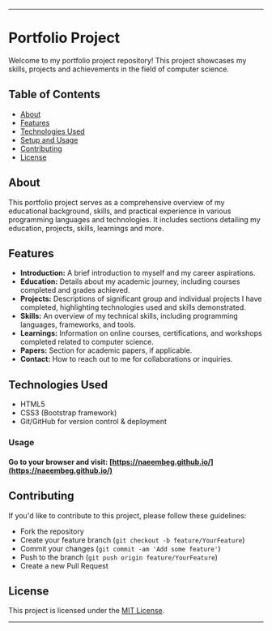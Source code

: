 
---

# Portfolio Project

Welcome to my portfolio project repository! This project showcases my skills, projects and achievements in the field of computer science.

## Table of Contents

- [About](#about)
- [Features](#features)
- [Technologies Used](#technologies-used)
- [Setup and Usage](#setup-and-usage)
- [Contributing](#contributing)
- [License](#license)

## About

This portfolio project serves as a comprehensive overview of my educational background, skills, and practical experience in various programming languages and technologies. It includes sections detailing my education, projects, skills, learnings and more.

## Features

- **Introduction:** A brief introduction to myself and my career aspirations.
- **Education:** Details about my academic journey, including courses completed and grades achieved.
- **Projects:** Descriptions of significant group and individual projects I have completed, highlighting technologies used and skills demonstrated.
- **Skills:** An overview of my technical skills, including programming languages, frameworks, and tools.
- **Learnings:** Information on online courses, certifications, and workshops completed related to computer science.
- **Papers:** Section for academic papers, if applicable.
- **Contact:** How to reach out to me for collaborations or inquiries.

## Technologies Used

- HTML5
- CSS3 (Bootstrap framework)
- Git/GitHub for version control & deployment

### Usage

#### Go to your browser and visit: [https://naeembeg.github.io/](https://naeembeg.github.io/)

## Contributing

If you'd like to contribute to this project, please follow these guidelines:
- Fork the repository
- Create your feature branch (`git checkout -b feature/YourFeature`)
- Commit your changes (`git commit -am 'Add some feature'`)
- Push to the branch (`git push origin feature/YourFeature`)
- Create a new Pull Request

## License

This project is licensed under the [MIT License](link-to-license).

---
